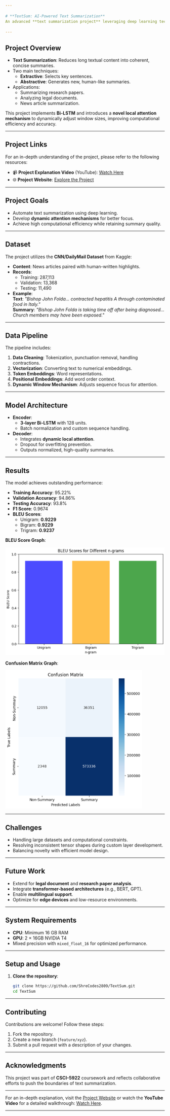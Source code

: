 ```yaml
---

# **TextSum: AI-Powered Text Summarization**
An advanced **text summarization project** leveraging deep learning techniques like Bi-LSTM and a **dynamic local attention mechanism** to generate concise, high-quality summaries. Built to tackle **information overload** and extract key insights efficiently from lengthy text.

---
```


## **Project Overview**
- **Text Summarization**: Reduces long textual content into coherent, concise summaries.
- Two main techniques:
  - **Extractive**: Selects key sentences.
  - **Abstractive**: Generates new, human-like summaries.
- Applications: 
  - Summarizing research papers.
  - Analyzing legal documents.
  - News article summarization.

This project implements **Bi-LSTM** and introduces a **novel local attention mechanism** to dynamically adjust window sizes, improving computational efficiency and accuracy.

---

## **Project Links**
For an in-depth understanding of the project, please refer to the following resources:

- 📹 **Project Explanation Video** (YouTube): [Watch Here](https://www.youtube.com/watch?v=xY1kJ3LcZsA&t=837s)  
- 🌐 **Project Website**: [Explore the Project](https://sites.google.com/view/bilstm-dynatt/home)  

---

## **Project Goals**
- Automate text summarization using deep learning.
- Develop **dynamic attention mechanisms** for better focus.
- Achieve high computational efficiency while retaining summary quality.

---

## **Dataset**
The project utilizes the **CNN/DailyMail Dataset** from Kaggle:
- **Content**: News articles paired with human-written highlights.
- **Records**: 
  - Training: 287,113
  - Validation: 13,368
  - Testing: 11,490
- **Example**:  
   **Text**: *"Bishop John Folda... contracted hepatitis A through contaminated food in Italy."*  
   **Summary**: *"Bishop John Folda is taking time off after being diagnosed... Church members may have been exposed."*

---

## **Data Pipeline**
The pipeline includes:
1. **Data Cleaning**: Tokenization, punctuation removal, handling contractions.
2. **Vectorization**: Converting text to numerical embeddings.
3. **Token Embeddings**: Word representations.
4. **Positional Embeddings**: Add word order context.
5. **Dynamic Window Mechanism**: Adjusts sequence focus for attention.

---

## **Model Architecture**
- **Encoder**: 
  - **3-layer Bi-LSTM** with 128 units.
  - Batch normalization and custom sequence handling.
- **Decoder**:
  - Integrates **dynamic local attention**.
  - Dropout for overfitting prevention.
  - Outputs normalized, high-quality summaries.

---

## **Results**
The model achieves outstanding performance:
- **Training Accuracy**: 95.22%
- **Validation Accuracy**: 94.86%
- **Testing Accuracy**: 93.8%
- **F1 Score**: 0.9674  
- **BLEU Scores**:
   - Unigram: **0.9229**
   - Bigram: **0.9229**
   - Trigram: **0.9237**

**BLEU Score Graph**:

![BLEU Score Graph](images/bleu.png)

**Confusion Matrix Graph**:

![Confusion Matrix](images/confusion.png)

---

## **Challenges**
- Handling large datasets and computational constraints.
- Resolving inconsistent tensor shapes during custom layer development.
- Balancing novelty with efficient model design.

---

## **Future Work**
- Extend for **legal document** and **research paper analysis**.
- Integrate **transformer-based architectures** (e.g., BERT, GPT).
- Enable **multilingual support**.
- Optimize for **edge devices** and low-resource environments.

---

## **System Requirements**
- **CPU**: Minimum 16 GB RAM
- **GPU**: 2 × 16GB NVIDIA T4
- Mixed precision with `mixed_float_16` for optimized performance.

---

## **Setup and Usage**
1. **Clone the repository**:
   ```bash
   git clone https://github.com/ShreCodes2809/TextSum.git
   cd TextSum
   ```

---

## **Contributing**
Contributions are welcome! Follow these steps:
1. Fork the repository.
2. Create a new branch (`feature/xyz`).
3. Submit a pull request with a description of your changes.

---

## **Acknowledgments**
This project was part of **CSCI-5922** coursework and reflects collaborative efforts to push the boundaries of text summarization.

---

For an in-depth explanation, visit the [Project Website](https://sites.google.com/view/bilstm-dynatt/home) or watch the **YouTube Video** for a detailed walkthrough: [Watch Here](https://www.youtube.com/watch?v=xY1kJ3LcZsA&t=837s).

---

